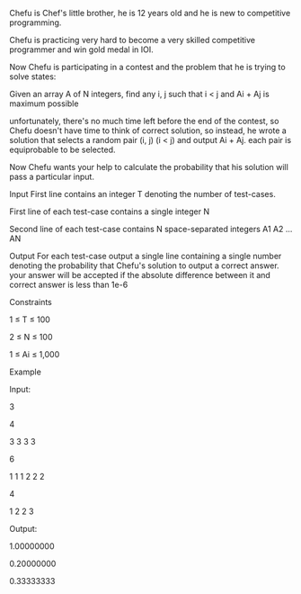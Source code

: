 Chefu is Chef's little brother, he is 12 years old and he is new to competitive programming.

Chefu is practicing very hard to become a very skilled competitive programmer and win gold medal in IOI.

Now Chefu is participating in a contest and the problem that he is trying to solve states:

Given an array A of N integers, find any i, j such that i < j and Ai + Aj is maximum possible

unfortunately, there's no much time left before the end of the contest, so Chefu doesn't have time to think of correct solution, so instead, he wrote a solution that selects a random pair (i, j) (i < j) and output Ai + Aj. each pair is equiprobable to be selected.

Now Chefu wants your help to calculate the probability that his solution will pass a particular input.

 

Input
First line contains an integer T denoting the number of test-cases.

First line of each test-case contains a single integer N

Second line of each test-case contains N space-separated integers A1 A2 ... AN

 

Output
For each test-case output a single line containing a single number denoting the probability that Chefu's solution to output a correct answer. your answer will be accepted if the absolute difference between it and correct answer is less than 1e-6

Constraints

1 ≤ T ≤ 100

2 ≤ N ≤ 100

1 ≤ Ai ≤ 1,000
 
Example

Input:

3

4

3 3 3 3

6

1 1 1 2 2 2

4

1 2 2 3

Output:

1.00000000

0.20000000

0.33333333

